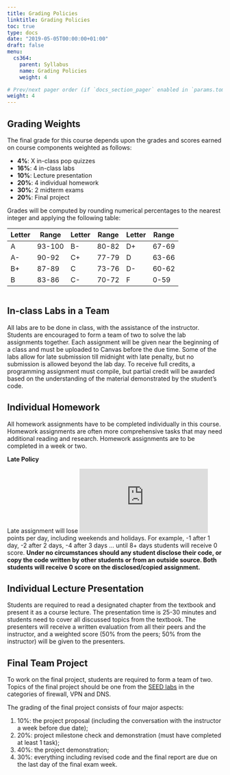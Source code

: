 ```yaml
---
title: Grading Policies
linktitle: Grading Policies
toc: true
type: docs
date: "2019-05-05T00:00:00+01:00"
draft: false
menu:
  cs364:
    parent: Syllabus
    name: Grading Policies
    weight: 4

# Prev/next pager order (if `docs_section_pager` enabled in `params.toml`)
weight: 4
---
```


## Grading Weights

The final grade for this course depends upon the grades and scores earned on course components weighted as follows:

* **4%**: X in-class pop quizzes
* **16%**: 4 in-class labs
* **10%**: Lecture presentation
* **20%**: 4 individual homework
* **30%**: 2 midterm exams
* **20%**: Final project

Grades will be computed by rounding numerical percentages to the nearest integer and applying the following table:

| Letter| Range| Letter | Range | Letter | Range|
|----|--------|----|-------|----|-------|
| A  | 93-100 | B- | 80-82 | D+ | 67-69 |
| A- | 90-92  | C+ | 77-79 | D  | 63-66 |
| B+ | 87-89  | C  | 73-76 | D- | 60-62 |
| B  | 83-86  | C- | 70-72 | F  | 0-59  |

```Note that Canvas does not offer accurate calculation of your final weighted grade (e.g. the two midterm exams do not weigh equally), so students must compute their average by using the Canvas scores with the weights listed above.
```

## In-class Labs in a Team

All labs are to be done in class, with the assistance of the instructor. Students are encouraged to form a team of two to solve the lab assignments together. Each assignment will be given near the beginning of a class and must be uploaded to Canvas before the due time. Some of the labs allow for late submission till midnight with late penalty, but no submission is allowed beyond the lab day. To receive full credits, a programming assignment must compile, but partial credit will be awarded based on the understanding of the material demonstrated by the student’s code.

## Individual Homework

All homework assignments have to be completed individually in this course. Homework assignments are often more comprehensive tasks that may need additional reading and research. Homework assignments are to be completed in a week or two.  

**Late Policy**

Late assignment will lose ![equation](https://latex.codecogs.com/png.latex?%5Cdpi%7B150%7D%20%5Cfn_phv%20%5Clarge%202%5E%7B%28n-1%29%7D) points per day, including weekends and holidays. For example, -1 after 1 day, -2 after 2 days, -4 after 3 days … until 8+ days students will receive 0 score.  **Under no circumstances should any student disclose their code, or copy the code written by other students or from an outside source. Both students will receive 0 score on the disclosed/copied assignment.**

## Individual Lecture Presentation

Students are required to read a designated chapter from the textbook and present it as a course lecture. The presentation time is 25-30 minutes and students need to cover all discussed topics from the textbook. The presenters will receive a written evaluation from all their peers and the instructor, and a weighted score (50\% from the peers; 50\% from the instructor) will be given to the presenters.

## Final Team Project

To work on the final project, students are required to form a team of two. Topics of the final project should be one from the [SEED labs](https://seedsecuritylabs.org/Labs_20.04/) in the categories of firewall, VPN and DNS.  

The grading of the final project consists of four major aspects: 
1. 10%: the project proposal (including the conversation with the instructor a week before due date); 
2. 20%: project milestone check and demonstration (must have completed at least 1 task); 
3. 40%: the project demonstration;
4. 30%: everything including revised code and the final report are due on the last day of the final exam week. 
